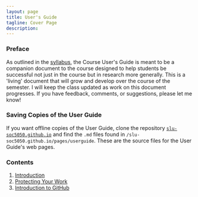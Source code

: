 ```yaml
---
layout: page
title: User's Guide
tagline: Cover Page
description:
---
```


### Preface
As outlined in the [syllabus](https://github.com/slu-soc5650/Core-Documents/blob/master/syllabus.pdf), the Course User's Guide is meant to be a companion document to the course designed to help students be successful not just in the course but in research more generally. This is a 'living' document that will grow and develop over the course of the semester. I will keep the class updated as work on this document progresses. If you have feedback, comments, or suggestions, please let me know!

### Saving Copies of the User Guide
If you want offline copies of the User Guide, clone the repository [`slu-soc5050.github.io`](https://github.com/slu-soc5650/slu-soc5650.github.io) and find the `.md` files found in `/slu-soc5050.github.io/pages/userguide`. These are the source files for the User Guide's web pages.

### Contents
  1. [Introduction](userguide/introduction.html)
  2. [Protecting Your Work](userguide/protecting-your-work.html)
  3. [Introduction to GitHub](userguide/introduction-to-github.html)
